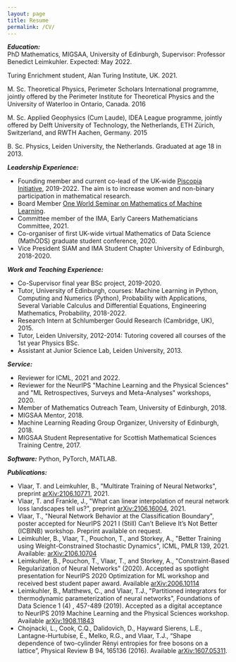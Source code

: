 ```yaml
---
layout: page
title: Resume
permalink: /CV/
---
```


***Education:*** <br>
PhD Mathematics, MIGSAA, University of Edinburgh, Supervisor: Professor Benedict Leimkuhler. Expected: May 2022.

Turing Enrichment student, Alan Turing Institute, UK. 2021.

M. Sc. Theoretical Physics, Perimeter Scholars International programme, jointly offered by the Perimeter Institute for Theoretical Physics and the University of Waterloo in Ontario, Canada. 2016

M. Sc. Applied Geophysics (Cum Laude), IDEA League programme, jointly offered by Delft University of Technology, the Netherlands, ETH Zürich, Switzerland, and RWTH Aachen, Germany. 2015

B. Sc. Physics, Leiden University, the Netherlands. Graduated at age 18 in 2013. <br>
<!---Extracurricular courses in Complex Analysis, PDEs, and Dynamical Systems.-->


***Leadership Experience:***
- Founding member and current co-lead of the UK-wide [Piscopia Initiative]({{TiffanyVlaar.github.io}}/jekyll/update/2020/09/10/PiscopiaInitiative.html), 2019-2022. The aim is to increase women and non-binary participation in mathematical research. 
- Board Member [One World Seminar on Mathematics of Machine Learning](https://oneworldml.org).
- Committee member of the IMA, Early Careers Mathematicians Committee, 2021.
- Co-organiser of first UK-wide virtual Mathematics of Data Science (MathODS) graduate student conference, 2020.
- Vice President SIAM and IMA Student Chapter University of Edinburgh, 2018-2020.

***Work and Teaching Experience:***
- Co-Supervisor final year BSc project, 2019-2020.
- Tutor, University of Edinburgh, courses: Machine Learning in Python, Computing and Numerics (Python), Probability with Applications, Several Variable Calculus and Differential Equations, Engineering Mathematics, Probability, 2018-2022.
- Research Intern at Schlumberger Gould Research (Cambridge, UK), 2015.
- Tutor, Leiden University, 2012-2014: Tutoring covered all courses of the 1st year Physics BSc.
- Assistant at Junior Science Lab, Leiden University, 2013.

***Service:***
- Reviewer for ICML, 2021 and 2022.
- Reviewer for the NeurIPS "Machine Learning and the Physical Sciences" and "ML Retrospectives, Surveys and Meta-Analyses" workshops, 2020.
- Member of Mathematics Outreach Team, University of Edinburgh, 2018.
- MIGSAA Mentor, 2018.
- Machine Learning Reading Group Organizer, University of Edinburgh, 2018.
- MIGSAA Student Representative for Scottish Mathematical Sciences Training Centre, 2017.

***Software:***
Python, PyTorch, MATLAB.

***Publications:***
- Vlaar, T. and Leimkuhler, B., "Multirate Training of Neural Networks", preprint [arXiv:2106.10771](https://arxiv.org/abs/2106.10771), 2021.
- Vlaar, T. and Frankle, J., "What can linear interpolation of neural network loss landscapes tell us?", preprint [arXiv:2106.16004](https://arxiv.org/abs/2106.16004), 2021.
- Vlaar, T., "Neural Network Behavior at the Classification Boundary", poster accepted for NeurIPS 2021 I (Still) Can’t Believe It’s Not Better (ICBINB) workshop. Preprint available on request.
- Leimkuhler, B., Vlaar, T., Pouchon, T., and Storkey, A., "Better Training using Weight-Constrained Stochastic Dynamics", ICML, PMLR 139, 2021. Available: [arXiv:2106.10704](https://arxiv.org/abs/2106.10704)
- Leimkuhler, B., Pouchon, T., Vlaar, T., and Storkey, A., "Constraint-Based Regularization of Neural Networks" (2020). Accepted as spotlight presentation for NeurIPS 2020 Optimization for ML workshop and received best student paper award. Available [arXiv:2006.10114](https://arxiv.org/abs/2006.10114)
- Leimkuhler, B., Matthews, C., and Vlaar, T.J., "Partitioned integrators for thermodynamic parameterization of neural networks", Foundations of Data Science 1 (4) , 457-489 (2019). Accepted as a digital acceptance to NeurIPS 2019 Machine Learning and the Physical Sciences workshop. Available [arXiv:1908.11843](https://arxiv.org/abs/1908.11843)
- Chojnacki, L., Cook, C.Q., Dalidovich, D., Hayward Sierens, L.E., Lantagne-Hurtubise, É., Melko, R.G., and Vlaar, T.J., “Shape dependence of two-cylinder Rényi entropies for free bosons on a lattice”, Physical Review B 94, 165136 (2016). Available [arXiv:1607.05311](https://arxiv.org/abs/1607.05311). 

